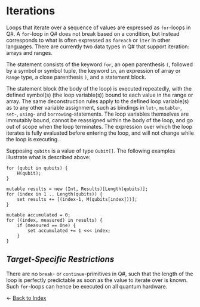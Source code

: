 # Iterations

Loops that iterate over a sequence of values are expressed as `for`-loops in Q#. A `for`-loop in Q# does not break based on a condition, but instead corresponds to what is often expressed as `foreach` or `iter` in other languages. There are currently two data types in Q# that support iteration: arrays and ranges. 

The statement consists of the keyword `for`, an open parenthesis `(`, followed by a symbol or symbol tuple, the keyword `in`, an expression of array or `Range` type, a close parenthesis `)`, and a statement block.

The statement block (the body of the loop) is executed repeatedly, with the defined symbol(s) (the loop variable(s)) bound to each value in the range or array.
The same deconstruction rules apply to the defined loop variable(s) as to any other variable assignment, such as bindings in `let`-, `mutable`-, `set`-, `using`- and `borrowing`-statements. The loop variables themselves are immutably bound, cannot be reassigned within the body of the loop, and go out of scope when the loop terminates.
The expression over which the loop iterates is fully evaluated before entering the loop, and will not change while the loop is executing.

Supposing `qubits` is a value of type `Qubit[]`. The following examples illustrate what is described above:

```qsharp
for (qubit in qubits) {  
    H(qubit);
}

mutable results = new (Int, Results)[Length(qubits)];
for (index in 1 .. Length(qubits)) {  
    set results += [(index-1, M(qubits[index]))]; 
}

mutable accumulated = 0;
for ((index, measured) in results) { 
    if (measured == One) {
        set accumulated += 1 <<< index;
    }
}
```

## *Target-Specific Restrictions*

There are no `break`- or `continue`-primitives in Q#, such that the length of the loop is perfectly predictable as soon as the value to iterate over is known. Such `for`-loops can hence be executed on all quantum hardware.


← [Back to Index](https://github.com/microsoft/qsharp-language/tree/main/Specifications/Language#index)
